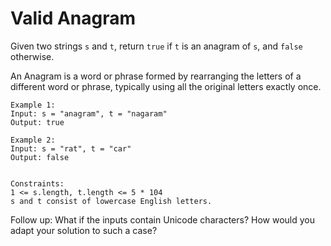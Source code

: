 # Valid Anagram
Given two strings `s` and `t`, return `true` if `t` is an anagram of `s`, and `false` otherwise.

An Anagram is a word or phrase formed by rearranging the letters of a different word or phrase, typically using all the original letters exactly once.

 
```
Example 1:
Input: s = "anagram", t = "nagaram"
Output: true

Example 2:
Input: s = "rat", t = "car"
Output: false
 

Constraints:
1 <= s.length, t.length <= 5 * 104
s and t consist of lowercase English letters.
```

Follow up: What if the inputs contain Unicode characters? How would you adapt your solution to such a case?